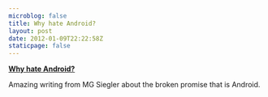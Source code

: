 ```yaml
---
microblog: false
title: Why hate Android?
layout: post
date: 2012-01-09T22:22:58Z
staticpage: false
---
```


**[Why hate Android?](http://parislemon.com/post/15604811641)**

Amazing writing from MG Siegler about the broken promise that is
Android.
